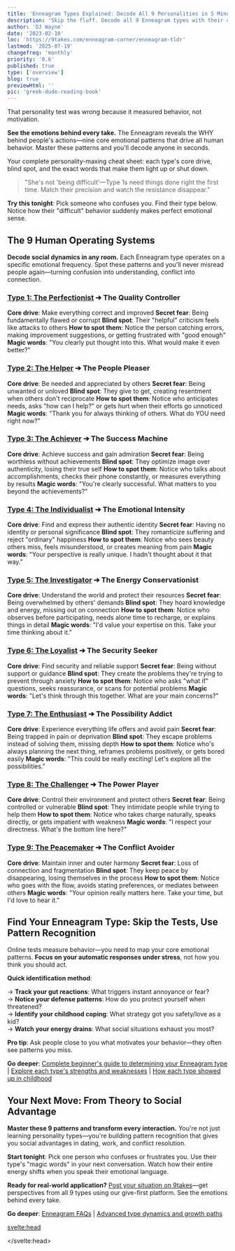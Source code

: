 ```yaml
---
title: 'Enneagram Types Explained: Decode All 9 Personalities in 5 Minutes'
description: 'Skip the fluff. Decode all 9 Enneagram types with their core patterns, motivations, and blind spots. Your complete personality-maxing cheat sheet.'
author: 'DJ Wayne'
date: '2023-02-10'
loc: 'https://9takes.com/enneagram-corner/enneagram-tldr'
lastmod: '2025-07-19'
changefreq: 'monthly'
priority: '0.6'
published: true
type: ['overview']
blog: true
previewHtml: ''
pic: 'greek-dude-reading-book'
---
```


<!-- MIDJOURNEY PROMPTS

Hero Image - Speed Reading the Enneagram:
Greek statue in modern library speed-reading through massive ancient tome with marble fingers tracing lines of text, pages flying and floating around the statue caught mid-air showing personality diagrams, stopwatch on desk showing 5 minutes, stack of discarded lengthy psychology textbooks pushed aside, focused marble expression with slight smirk, dramatic library lighting through tall windows, shallow depth of field, lifestyle photography --ar 16:9 --v 6

Alternative - The Quick Study:
Greek statue at minimalist desk with single-page cheat sheet in marble hands, nine sticky notes arranged in enneagram pattern on wall behind with one-word descriptions, coffee cup with steam, smartphone timer showing 5:00, other thick books closed and stacked as armrest, morning light streaming through window, modern workspace, documentary photography style --ar 16:9 --v 6

-->

<script>
</script>

<p class="firstLetter">That personality test was wrong because it measured behavior, not motivation.</p>

**See the emotions behind every take.** The Enneagram reveals the WHY behind people's actions—nine core emotional patterns that drive all human behavior. Master these patterns and you'll decode anyone in seconds.

Your complete personality-maxing cheat sheet: each type's core drive, blind spot, and the exact words that make them light up or shut down.

> "She's not 'being difficult'—Type 1s need things done right the first time. Match their precision and watch the resistance disappear."

**Try this tonight**: Pick someone who confuses you. Find their type below. Notice how their "difficult" behavior suddenly makes perfect emotional sense.

## The 9 Human Operating Systems

**Decode social dynamics in any room.** Each Enneagram type operates on a specific emotional frequency. Spot these patterns and you'll never misread people again—turning confusion into understanding, conflict into connection.

### [Type 1: The Perfectionist](/enneagram-corner/enneagram-type-1) ➔ The Quality Controller

**Core drive**: Make everything correct and improved
**Secret fear**: Being fundamentally flawed or corrupt
**Blind spot**: Their "helpful" criticism feels like attacks to others
**How to spot them**: Notice the person catching errors, making improvement suggestions, or getting frustrated with "good enough"
**Magic words**: "You clearly put thought into this. What would make it even better?"

### [Type 2: The Helper](/enneagram-corner/enneagram-type-2) ➔ The People Pleaser

**Core drive**: Be needed and appreciated by others
**Secret fear**: Being unwanted or unloved
**Blind spot**: They give to get, creating resentment when others don't reciprocate
**How to spot them**: Notice who anticipates needs, asks "how can I help?" or gets hurt when their efforts go unnoticed
**Magic words**: "Thank you for always thinking of others. What do YOU need right now?"

### [Type 3: The Achiever](/enneagram-corner/enneagram-type-3) ➔ The Success Machine

**Core drive**: Achieve success and gain admiration
**Secret fear**: Being worthless without achievements
**Blind spot**: They optimize image over authenticity, losing their true self
**How to spot them**: Notice who talks about accomplishments, checks their phone constantly, or measures everything by results
**Magic words**: "You're clearly successful. What matters to you beyond the achievements?"

### [Type 4: The Individualist](/enneagram-corner/enneagram-type-4) ➔ The Emotional Intensity

**Core drive**: Find and express their authentic identity
**Secret fear**: Having no identity or personal significance
**Blind spot**: They romanticize suffering and reject "ordinary" happiness
**How to spot them**: Notice who sees beauty others miss, feels misunderstood, or creates meaning from pain
**Magic words**: "Your perspective is really unique. I hadn't thought about it that way."

### [Type 5: The Investigator](/enneagram-corner/enneagram-type-5) ➔ The Energy Conservationist

**Core drive**: Understand the world and protect their resources
**Secret fear**: Being overwhelmed by others' demands
**Blind spot**: They hoard knowledge and energy, missing out on connection
**How to spot them**: Notice who observes before participating, needs alone time to recharge, or explains things in detail
**Magic words**: "I'd value your expertise on this. Take your time thinking about it."

### [Type 6: The Loyalist](/enneagram-corner/enneagram-type-6) ➔ The Security Seeker

**Core drive**: Find security and reliable support
**Secret fear**: Being without support or guidance
**Blind spot**: They create the problems they're trying to prevent through anxiety
**How to spot them**: Notice who asks "what if" questions, seeks reassurance, or scans for potential problems
**Magic words**: "Let's think through this together. What are your main concerns?"

### [Type 7: The Enthusiast](/enneagram-corner/enneagram-type-7) ➔ The Possibility Addict

**Core drive**: Experience everything life offers and avoid pain
**Secret fear**: Being trapped in pain or deprivation
**Blind spot**: They escape problems instead of solving them, missing depth
**How to spot them**: Notice who's always planning the next thing, reframes problems positively, or gets bored easily
**Magic words**: "This could be really exciting! Let's explore all the possibilities."

### [Type 8: The Challenger](/enneagram-corner/enneagram-type-8) ➔ The Power Player

**Core drive**: Control their environment and protect others
**Secret fear**: Being controlled or vulnerable
**Blind spot**: They intimidate people while trying to help them
**How to spot them**: Notice who takes charge naturally, speaks directly, or gets impatient with weakness
**Magic words**: "I respect your directness. What's the bottom line here?"

### [Type 9: The Peacemaker](/enneagram-corner/enneagram-type-9) ➔ The Conflict Avoider

**Core drive**: Maintain inner and outer harmony
**Secret fear**: Loss of connection and fragmentation
**Blind spot**: They keep peace by disappearing, losing themselves in the process
**How to spot them**: Notice who goes with the flow, avoids stating preferences, or mediates between others
**Magic words**: "Your opinion really matters here. Take your time, but I'd love to hear it."

## Find Your Enneagram Type: Skip the Tests, Use Pattern Recognition

Online tests measure behavior—you need to map your core emotional patterns. **Focus on your automatic responses under stress**, not how you think you should act.

**Quick identification method**:

→ **Track your gut reactions**: What triggers instant annoyance or fear?  
→ **Notice your defense patterns**: How do you protect yourself when threatened?  
→ **Identify your childhood coping**: What strategy got you safety/love as a kid?  
→ **Watch your energy drains**: What social situations exhaust you most?

**Pro tip**: Ask people close to you what motivates your behavior—they often see patterns you miss.

**Go deeper**: [Complete beginner's guide to determining your Enneagram type](/enneagram-corner/beginners-guide-to-determining-your-enneagram-type) | [Explore each type's strengths and weaknesses](/enneagram-corner/enneagram-strengths-and-weaknesses) | [How each type showed up in childhood](/enneagram-corner/enneagram-childhood-stereotypes)

## Your Next Move: From Theory to Social Advantage

**Master these 9 patterns and transform every interaction.** You're not just learning personality types—you're building pattern recognition that gives you social advantages in dating, work, and conflict resolution.

**Start tonight**: Pick one person who confuses or frustrates you. Use their type's "magic words" in your next conversation. Watch how their entire energy shifts when you speak their emotional language.

**Ready for real-world application?** [Post your situation on 9takes](/questions)—get perspectives from all 9 types using our give-first platform. See the emotions behind every take.

**Go deeper**: [Enneagram FAQs](/enneagram-corner/enneagram-faqs) | [Advanced type dynamics and growth paths](/enneagram-corner/)

<svelte:head>

 <script type="application/ld+json">
    {
  "@context": "http://schema.org",
  "@graph": [
    {
      "@type": "BlogPosting",
      "articleBody": "Complete guide to all 9 Enneagram personality types with their core emotional patterns, motivations, fears, and blind spots. Learn to decode social dynamics, speak each type's emotional language, and transform difficult interactions. Includes pattern recognition techniques for identifying types and practical magic words for each personality.",
      "author": {
        "@type": "Person",
        "name": "DJ Wayne",
        "sameAs": ["https://www.instagram.com/djwayne3/", "https://www.youtube.com/@djwayne3", "https://www.linkedin.com/in/davidtwayne/", "https://twitter.com/djwayne3"
        ]
      },
      "dateModified": "2025-07-19",
      "datePublished": "2023-02-10",
      "description": "Skip the fluff. Decode all 9 Enneagram types with their core patterns, motivations, and blind spots. Your complete personality-maxing cheat sheet.",
      "headline": "Enneagram Types Explained: Decode All 9 Personalities in 5 Minutes",
      "keywords": ["Enneagram", "personality types", "decode social dynamics", "personality-maxing", "emotional patterns", "conflict resolution", "social advantage", "pattern recognition", "emotional intelligence", "nine types"],
      "wordCount": 1400,
      "articleSection": "Enneagram",
      "url": "https://9takes.com/enneagram-corner/enneagram-tldr",
      "mainEntityOfPage": {
        "@id": "https://9takes.com/enneagram-corner/enneagram-tldr",
        "@type": "WebPage"
      },
      "mentions": {
            "@type": "Thing",
            "name": "Enneagram of Personality",
            "description": "The Enneagram of Personality or simply the Enneagram is a model of the human psyche which is principally understood and taught as a typology of nine interconnected personality types. Although the origins and history of ideas associated with the Enneagram of Personality are disputed contemporary approaches are principally derived from the teachings of the Bolivian psycho-spiritual teacher Oscar Ichazo from the 1950s and the Chilean psychiatrist Claudio Naranjo from the 1970s",
            "SameAs": [
                "https://www.wikidata.org/wiki/Q273047",
                "http://en.wikipedia.org/wiki/Enneagram_of_Personality"
            ]
      },
      "publisher": {
        "@type": "Organization",
        "sameAs": ["https://www.instagram.com/9takesdotcom/", "https://twitter.com/9takesdotcom"],
        "logo": {
          "@type": "ImageObject",
          "url": "https://9takes.com/brand/aero.png"
        },
        "name": "9takes"
      }
    },
    {
      "@type": "FAQPage",
      "mainEntity": [
        {
          "@type": "Question",
          "acceptedAnswer": {
            "@type": "Answer",
            "text": "Your core motivations and fears are key elements in determining your Enneagram type. Each type is driven by a specific core motivation and fear, and aligning these with your own can help you identify your type."
          },
          "name": "How do your core motivations and fears align with the Enneagram types?"
        },
        {
          "@type": "Question",
          "acceptedAnswer": {
            "@type": "Answer",
            "text": "Introspection and self-reflection are crucial for accurately determining your Enneagram type. While online tests can provide a starting point, a deeper understanding of your motivations, fears, and traits is necessary for a more accurate identification."
          },
          "name": "What role does introspection play in accurately determining your Enneagram type?"
        },
        {
          "@type": "Question",
          "acceptedAnswer": {
            "@type": "Answer",
            "text": "Knowing your Enneagram type not only helps you understand yourself better but also provides insights into the motivations and behaviors of others. This can be particularly useful in relationships and team dynamics."
          },
          "name": "How can knowing your Enneagram type help you better understand the people around you?"
        }
      ]
    }
  ]
}

</script>

</svelte:head>

<style lang="scss">
</style>
